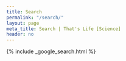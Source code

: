 ```yaml
---
title: Search
permalink: "/search/"
layout: page
meta_title: Search | That's Life [Science]
header: no
---
```


{% include _google_search.html %}